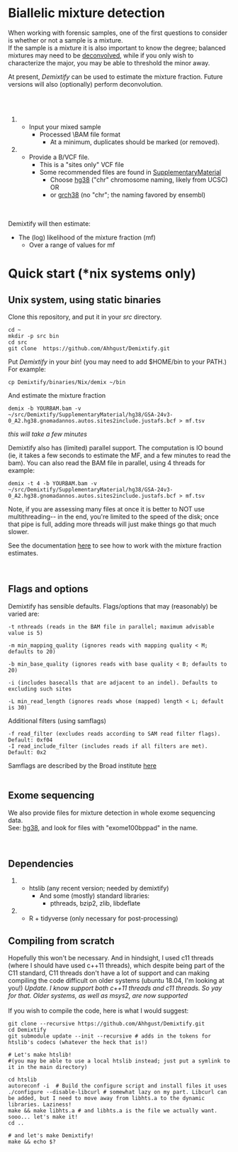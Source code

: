 # Biallelic mixture detection
When working with forensic samples, one of the first questions to consider is whether or not a sample is a mixture. <br>
If the sample is a mixture it is also important to know the degree; balanced mixtures may need to be [deconvolved](Deconvolution.md), while if you only wish to characterize the major, you may be able to threshold the minor away.

At present, _Demixtify_ can be used to estimate the mixture fraction. Future versions will also (optionally) perform deconvolution.

<br>
<br>

1. * Input your mixed sample
     * Processed \BAM file format
       * At a minimum, duplicates should be marked (or removed).
2. * Provide a B/VCF file. 
     * This is a "sites only" VCF file
     * Some recommended files are found in [SupplementaryMaterial](SupplementaryMaterial)
       * Choose [hg38](SupplementaryMaterial/hg38) ("chr" chromosome naming, likely from UCSC) OR
       * or [grch38](SupplementaryMaterial/grch38) (no "chr"; the naming favored by ensembl)
	 

<br>
<br>
Demixtify will then estimate:

* The (log) likelihood of the mixture fraction (mf)
   * Over a range of values for mf

# Quick start (*nix systems only)
## Unix system, using static binaries

Clone this repository, and put it in your _src_ directory.
```
cd ~
mkdir -p src bin
cd src
git clone  https://github.com/Ahhgust/Demixtify.git
```

Put _Demixtify_ in your _bin_! (you may need to add $HOME/bin to your PATH.)
<br>
For example:

```
cp Demixtify/binaries/Nix/demix ~/bin
```

And estimate the mixture fraction
```
demix -b YOURBAM.bam -v ~/src/Demixtify/SupplementaryMaterial/hg38/GSA-24v3-0_A2.hg38.gnomadannos.autos.sites2include.justafs.bcf > mf.tsv
```
_this will take a few minutes_


Demixtify also has (limited) parallel support. The computation is IO bound (ie, it takes a few seconds to estimate the MF, and a few minutes to read the bam).
You can also read the BAM file in parallel, using 4 threads for example:
```
demix -t 4 -b YOURBAM.bam -v ~/src/Demixtify/SupplementaryMaterial/hg38/GSA-24v3-0_A2.hg38.gnomadannos.autos.sites2include.justafs.bcf > mf.tsv
```

Note, if you are assessing many files at once it is better to NOT use multithreading-- in the end, you're limited to the speed of the disk; once that pipe is full,
adding more threads will just make things go that much slower.

See the documentation [here](MFfile.md) to see how to work with the mixture fraction estimates.

<br>

## Flags and options

Demixtify has sensible defaults. Flags/options that may (reasonably) be varied are:
```
-t nthreads (reads in the BAM file in parallel; maximum advisable value is 5)
```

```
-m min_mapping_quality (ignores reads with mapping quality < M; defaults to 20)
```

```
-b min_base_quality (ignores reads with base quality < B; defaults to 20)
```

```
-i (includes basecalls that are adjacent to an indel). Defaults to excluding such sites
```

```
-L min_read_length (ignores reads whose (mapped) length < L; default is 30)
```

Additional filters (using samflags)
```
-f read_filter (excludes reads according to SAM read filter flags). Default: 0xf04
-I read_include_filter (includes reads if all filters are met). Default: 0x2
```

Samflags are described by the Broad institute [here](https://broadinstitute.github.io/picard/explain-flags.html) 
<br>
<br>


## Exome sequencing

We also provide files for mixture detection in whole exome sequencing data.<br>
See: [hg38](SupplementaryMaterial/hg38), and look for files with  "exome100bppad"  in the name.


<br>

## Dependencies
1. * htslib (any recent version; needed by demixtify)
     * And some (mostly) standard libraries:
       * pthreads, bzip2, zlib, libdeflate
2. * R + tidyverse (only necessary for post-processing)

## Compiling from scratch
Hopefully this won't be necessary.
And in hindsight, I used c11 threads (where I should have used c++11 threads),
which despite being part of the C11 standard, C11 threads don't have a lot of support and 
can making compiling the code difficult on older systems (ubuntu 18.04, I'm looking at you!)
*Update. I know support both c++11 threads and c11 threads. So yay for that. Older systems, as well as msys2, are now supported*
<br>
<br>
If you wish to compile the code, here is what I would suggest:
```
git clone --recursive https://github.com/Ahhgust/Demixtify.git
cd Demixtify
git submodule update --init --recursive # adds in the tokens for htslib's codecs (whatever the heck that is!)

# Let's make htslib!
#(you may be able to use a local htslib instead; just put a symlink to it in the main directory)

cd htslib 
autoreconf -i  # Build the configure script and install files it uses
./configure --disable-libcurl # somewhat lazy on my part. Libcurl can be added, but I need to move away from libhts.a to the dynamic libraries. Laziness!
make && make libhts.a # and libhts.a is the file we actually want. sooo... let's make it!
cd ..

# and let's make Demixtify!
make && echo $?

```


